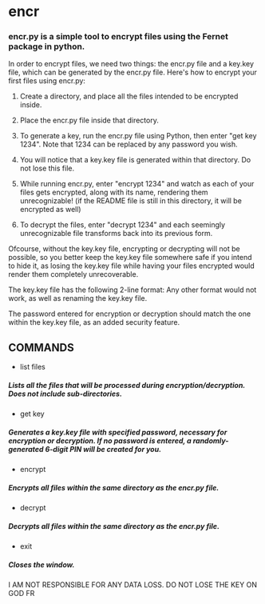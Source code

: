 # encr
### encr.py is a simple tool to encrypt files using the Fernet package in python.

In order to encrypt files, we need two things: the encr.py file and a key.key file, which can be generated by the encr.py file. Here's how to encrypt your first files using encr.py:

1) Create a directory, and place all the files intended to be encrypted inside.

2) Place the encr.py file inside that directory.

3) To generate a key, run the encr.py file using Python, then enter "get key 1234". Note that 1234 can be replaced by any password you wish.

4) You will notice that a key.key file is generated within that directory. Do not lose this file.

5) While running encr.py, enter "encrypt 1234" and watch as each of your files gets encrypted, along with its name, rendering them unrecognizable! (if the README file is still in this directory, it will be encrypted as well)

6) To decrypt the files, enter "decrypt 1234" and each seemingly unrecognizable file transforms back into its previous form.

Ofcourse, without the key.key file, encrypting or decrypting will not be possible, so you better keep the key.key file somewhere safe if you intend to hide it, as losing the key.key file while having your files encrypted would render them completely unrecoverable. 

The key.key file has the following 2-line format:
<key>
<password>
Any other format would not work, as well as renaming the key.key file.

The password entered for encryption or decryption should match the one within the key.key file, as an added security feature.

## COMMANDS
- list files
##### Lists all the files that will be processed during encryption/decryption. Does not include sub-directories.
- get key <password>
##### Generates a key.key file with specified password, necessary for encryption or decryption. If no password is entered, a randomly-generated 6-digit PIN will be created for you.
- encrypt <password>
##### Encrypts all files within the same directory as the encr.py file.
- decrypt <password>
##### Decrypts all files within the same directory as the encr.py file.
- exit
##### Closes the window.

I AM NOT RESPONSIBLE FOR ANY DATA LOSS. DO NOT LOSE THE KEY ON GOD FR
